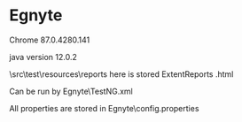 # Egnyte

Chrome 87.0.4280.141

java version 12.0.2

\src\test\resources\reports here is stored ExtentReports .html

Can be run by Egnyte\TestNG.xml

All properties are stored in Egnyte\config.properties
